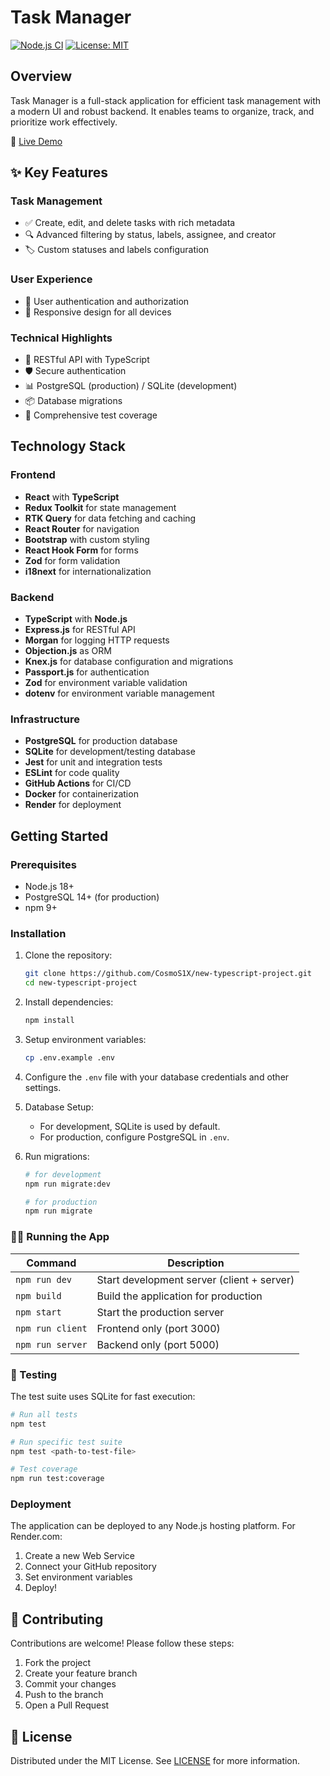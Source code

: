 # Task Manager

[![Node.js CI](https://github.com/CosmoS1X/new-typescript-project/actions/workflows/node.js.yml/badge.svg)](https://github.com/CosmoS1X/new-typescript-project/actions/workflows/node.js.yml)
[![License: MIT](https://img.shields.io/badge/License-MIT-yellow.svg)](https://opensource.org/licenses/MIT)

## Overview

Task Manager is a full-stack application for efficient task management with a modern UI and robust backend. It enables teams to organize, track, and prioritize work effectively.

🔗 [Live Demo](https://new-typescript-project.onrender.com/)

## ✨ Key Features

### Task Management
- ✅ Create, edit, and delete tasks with rich metadata
- 🔍 Advanced filtering by status, labels, assignee, and creator
- 🏷️ Custom statuses and labels configuration

### User Experience
- 👤 User authentication and authorization
- 📱 Responsive design for all devices

### Technical Highlights
- 🚀 RESTful API with TypeScript
- 🛡️ Secure authentication
- 📊 PostgreSQL (production) / SQLite (development)
- 📦 Database migrations
- 🧪 Comprehensive test coverage

## Technology Stack

### Frontend

- **React** with **TypeScript**
- **Redux Toolkit** for state management
- **RTK Query** for data fetching and caching
- **React Router** for navigation
- **Bootstrap** with custom styling
- **React Hook Form** for forms
- **Zod** for form validation
- **i18next** for internationalization

### Backend

- **TypeScript** with **Node.js**
- **Express.js** for RESTful API
- **Morgan** for logging HTTP requests
- **Objection.js** as ORM
- **Knex.js** for database configuration and migrations
- **Passport.js** for authentication
- **Zod** for environment variable validation
- **dotenv** for environment variable management

### Infrastructure

- **PostgreSQL** for production database
- **SQLite** for development/testing database
- **Jest** for unit and integration tests
- **ESLint** for code quality
- **GitHub Actions** for CI/CD
- **Docker** for containerization
- **Render** for deployment

## Getting Started

### Prerequisites

- Node.js 18+
- PostgreSQL 14+ (for production)
- npm 9+

### Installation

1. Clone the repository:

    ```bash
    git clone https://github.com/CosmoS1X/new-typescript-project.git
    cd new-typescript-project
    ```

2. Install dependencies:

    ```bash
    npm install
    ```
3. Setup environment variables:

    ```bash
    cp .env.example .env
    ```
  
4. Configure the `.env` file with your database credentials and other settings.

5. Database Setup:

    - For development, SQLite is used by default.
    - For production, configure PostgreSQL in `.env`.

6. Run migrations:

    ```bash
    # for development
    npm run migrate:dev
    ```

    ```bash
    # for production
    npm run migrate
    ```

### 🏃‍♂️ Running the App

| Command | Description |
| ------- | ----------- |
| `npm run dev` | Start development server (client + server) |
| `npm build` | Build the application for production |
| `npm start` | Start the production server |
| `npm run client` | Frontend only (port 3000) |
| `npm run server` | Backend only (port 5000) |

### 🧪 Testing

The test suite uses SQLite for fast execution:

```bash
# Run all tests
npm test

# Run specific test suite
npm test <path-to-test-file>

# Test coverage
npm run test:coverage
```

### Deployment

The application can be deployed to any Node.js hosting platform. For Render.com:

1. Create a new Web Service
2. Connect your GitHub repository
3. Set environment variables
4. Deploy!

## 🤝 Contributing

Contributions are welcome! Please follow these steps:

1. Fork the project
2. Create your feature branch
3. Commit your changes
3. Push to the branch
4. Open a Pull Request

## 📄 License

Distributed under the MIT License. See [LICENSE](./LICENSE) for more information.
